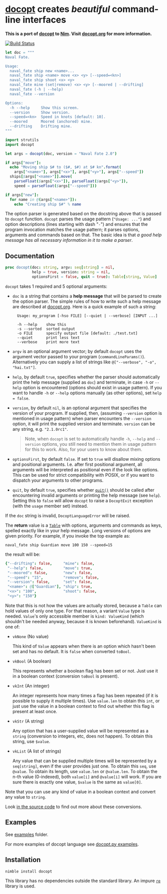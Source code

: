 [docopt][docopt.org] creates *beautiful* command-line interfaces
================================================================

**This is a port of [docopt][docopt.py] to [Nim][]. Visit [docopt.org][] for more information.**

[![Build Status](https://circleci.com/gh/docopt/docopt.nim.png?style=shield)](https://circleci.com/gh/docopt/docopt.nim)

```nim
let doc = """
Naval Fate.

Usage:
  naval_fate ship new <name>...
  naval_fate ship <name> move <x> <y> [--speed=<kn>]
  naval_fate ship shoot <x> <y>
  naval_fate mine (set|remove) <x> <y> [--moored | --drifting]
  naval_fate (-h | --help)
  naval_fate --version

Options:
  -h --help     Show this screen.
  --version     Show version.
  --speed=<kn>  Speed in knots [default: 10].
  --moored      Moored (anchored) mine.
  --drifting    Drifting mine.
"""

import strutils
import docopt

let args = docopt(doc, version = "Naval Fate 2.0")

if args["move"]:
  echo "Moving ship $# to ($#, $#) at $# kn".format(
    args["<name>"], args["<x>"], args["<y>"], args["--speed"])
  ships[$args["<name>"]].move(
    parseFloat($args["<x>"]), parseFloat($args["<y>"]),
    speed = parseFloat($args["--speed"]))

if args["new"]: 
  for name in @(args["<name>"]): 
    echo "Creating ship $#" % name 
```

The option parser is generated based on the docstring above that is passed to `docopt` function. `docopt` parses the usage pattern (`"Usage: ..."`) and option descriptions (lines starting with dash "`-`") and ensures that the program invocation matches the usage pattern; it parses options, arguments and commands based on that. The basic idea is that *a good help message has all necessary information in it to make a parser*.


Documentation
-------------

```nim
proc docopt(doc: string, argv: seq[string] = nil,
            help = true, version: string = nil,
            optionsFirst = false, quit = true): Table[string, Value]
```

`docopt` takes 1 required and 5 optional arguments:

- `doc` is a string that contains a **help message** that will be parsed to create the option parser. The simple rules of how to write such a help message are described at [docopt.org][]. Here is a quick example of such a string:

        Usage: my_program [-hso FILE] [--quiet | --verbose] [INPUT ...]

        -h --help    show this
        -s --sorted  sorted output
        -o FILE      specify output file [default: ./test.txt]
        --quiet      print less text
        --verbose    print more text

- `argv` is an optional argument vector; by default `docopt` uses the argument vector passed to your program (`commandLineParams()`). Alternatively you can supply a list of strings like `@["--verbose", "-o", "hai.txt"]`.

- `help`, by default `true`, specifies whether the parser should automatically print the help message (supplied as `doc`) and terminate, in case `-h` or `--help` option is encountered (options should exist in usage pattern). If you want to handle `-h` or `--help` options manually (as other options), set `help = false`.

- `version`, by default `nil`, is an optional argument that specifies the version of your program. If supplied, then, (assuming `--version` option is mentioned in usage pattern) when parser encounters the `--version` option, it will print the supplied version and terminate. `version` can be any string, e.g. `"2.1.0rc1"`.
  > Note, when `docopt` is set to automatically handle `-h`, `--help` and `--version` options, you still need to mention them in usage pattern for this to work. Also, for your users to know about them.

- `optionsFirst`, by default `false`. If set to `true` will disallow mixing options and positional arguments. I.e. after first positional argument, all arguments will be interpreted as positional even if the look like options. This can be used for strict compatibility with POSIX, or if you want to dispatch your arguments to other programs.

- `quit`, by default `true`, specifies whether [`quit()`][quit] should be called after encountering invalid arguments or printing the help message (see `help`). Setting this to `false` will allow `docopt` to raise a `DocoptExit` exception (with the `usage` member set) instead.

If the `doc` string is invalid, `DocoptLanguageError` will be raised.

The **return** value is a [`Table`][table] with options, arguments and commands as keys, spelled exactly like in your help message. Long versions of options are given priority. For example, if you invoke the top example as:

    naval_fate ship Guardian move 100 150 --speed=15

the result will be:

```nim
{"--drifting": false,     "mine": false,
 "--help": false,         "move": true,
 "--moored": false,       "new": false,
 "--speed": "15",         "remove": false,
 "--version": false,      "set": false,
 "<name>": @["Guardian"], "ship": true,
 "<x>": "100",            "shoot": false,
 "<y>": "150"}
```

Note that this is not how the values are actually stored, because a `Table` can hold values of only one type. For that reason, a variant `Value` type is needed. `Value`'s only accessible member is `kind: ValueKind` (which shouldn't be needed anyway, because it is known beforehand). `ValueKind` is one of:

- `vkNone` (No value)

  This kind of `Value` appears when there is an option which hasn't been set and has no default. It is `false` when converted `toBool`.

- `vkBool` (A boolean)

  This represents whether a boolean flag has been set or not. Just use it in a boolean context (conversion `toBool` is present).

- `vkInt` (An integer)

  An integer represents how many times a flag has been repeated (if it is possible to supply it multiple times). Use `value.len` to obtain this `int`, or just use the value in a boolean context to find out whether this flag is present at least once.

- `vkStr` (A string)

  Any option that has a user-supplied value will be represented as a `string` (conversion to integers, etc, does not happen). To obtain this string, use `$value`.

- `vkList` (A list of strings)

  Any value that can be supplied multiple times will be represented by a `seq[string]`, even if the user provides just one. To obtain this `seq`, use `@value`. To obtain its length, use `value.len` or `@value.len`. To obtain the n-th value (0-indexed), both `value[i]` and `@value[i]` will work. If you are sure there is exactly one value, `$value` is the same as `value[0]`.

Note that you can use any kind of value in a boolean context and convert any value to `string`.

Look [in the source code](src/private/value.nim) to find out more about these conversions.


Examples
--------

See [examples](examples) folder.

For more examples of docopt language see [docopt.py examples][].


Installation
------------

    nimble install docopt

This library has no dependencies outside the standard library. An impure [`re`][re] library is used.





[docopt.org]: http://docopt.org/
[docopt.py]: https://github.com/docopt/docopt
[docopt.py examples]: https://github.com/docopt/docopt/tree/master/examples
[nim]: http://nim-lang.org/
[re]: http://nim-lang.org/re.html
[table]: http://nim-lang.org/tables.html#Table
[quit]: http://nim-lang.org/system.html#quit
